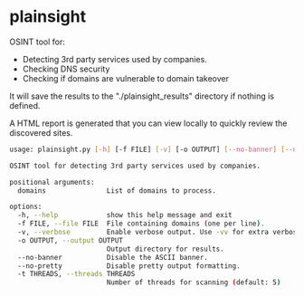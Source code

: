 # plainsight

OSINT tool for:
- Detecting 3rd party services used by companies.
- Checking DNS security
- Checking if domains are vulnerable to domain takeover

It will save the results to the "./plainsight_results" directory if nothing is defined.

A HTML report is generated that you can view locally to quickly review the discovered sites.

``` bash
usage: plainsight.py [-h] [-f FILE] [-v] [-o OUTPUT] [--no-banner] [--no-pretty] [-t THREADS] [domains ...]

OSINT tool for detecting 3rd party services used by companies.

positional arguments:
  domains               List of domains to process.

options:
  -h, --help            show this help message and exit
  -f FILE, --file FILE  File containing domains (one per line).
  -v, --verbose         Enable verbose output. Use -vv for extra verbose.
  -o OUTPUT, --output OUTPUT
                        Output directory for results.
  --no-banner           Disable the ASCII banner.
  --no-pretty           Disable pretty output formatting.
  -t THREADS, --threads THREADS
                        Number of threads for scanning (default: 5)
```
